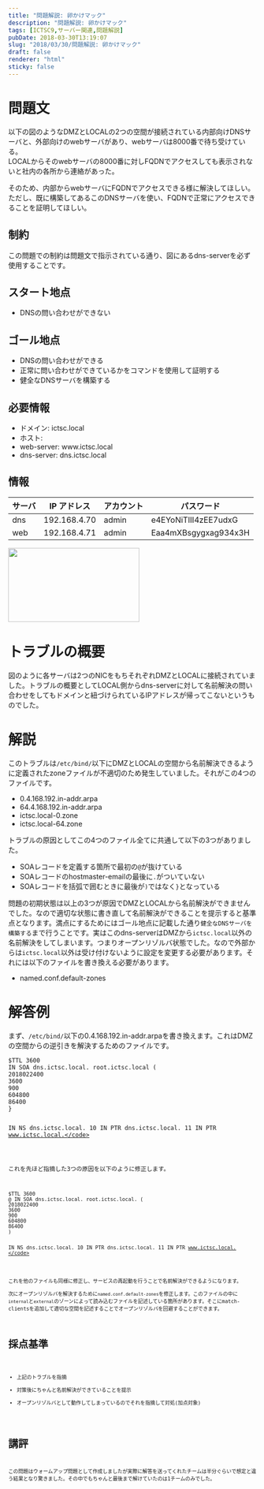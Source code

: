 ```yaml
---
title: "問題解説: 卵かけマック"
description: "問題解説: 卵かけマック"
tags: [ICTSC9,サーバー関連,問題解説]
pubDate: 2018-03-30T13:19:07
slug: "2018/03/30/問題解説: 卵かけマック"
draft: false
renderer: "html"
sticky: false
---
```


<h1>問題文</h1>
<p>以下の図のようなDMZとLOCALの2つの空間が接続されている内部向けDNSサーバと、外部向けのwebサーバがあり、webサーバは8000番で待ち受けている。<br />
LOCALからそのwebサーバの8000番に対しFQDNでアクセスしても表示されないと社内の各所から連絡があった。</p>
<p>そのため、内部からwebサーバにFQDNでアクセスできる様に解決してほしい。<br />
ただし、既に構築してあるこのDNSサーバを使い、FQDNで正常にアクセスできることを証明してほしい。</p>
<h2>制約</h2>
<p>この問題での制約は問題文で指示されている通り、図にあるdns-serverを必ず使用することです。</p>
<h2>スタート地点</h2>
<ul>
<li>DNSの問い合わせができない</li>
</ul>
<h2>ゴール地点</h2>
<ul>
<li>DNSの問い合わせができる</li>
<li>正常に問い合わせができているかをコマンドを使用して証明する</li>
<li>健全なDNSサーバを構築する</li>
</ul>
<h2>必要情報</h2>
<ul>
<li>ドメイン: ictsc.local</li>
<li>ホスト:</li>
<li>web-server: www.ictsc.local</li>
<li>dns-server: dns.ictsc.local</li>
</ul>
<h2>情報</h2>
<table>
<thead>
<tr>
<th>サーバ</th>
<th>IP アドレス</th>
<th>アカウント</th>
<th>パスワード</th>
</tr>
</thead>
<tbody>
<tr>
<td>dns</td>
<td>192.168.4.70</td>
<td>admin</td>
<td>e4EYoNiTlII4zEE7udxG</td>
</tr>
<tr>
<td>web</td>
<td>192.168.4.71</td>
<td>admin</td>
<td>Eaa4mXBsgygxag934x3H</td>
</tr>
</tbody>
</table>
<p><img decoding="async" loading="lazy" class="attachment-266x266 size-266x266" src="/images/wp/2018/03/2b1d7d878ed7c5983a1301816849f6a8-1.png.webp" alt="" width="266" height="150" /></p>
<h1>トラブルの概要</h1>
<p>図のように各サーバは2つのNICをもちそれぞれDMZとLOCALに接続されていました。トラブルの概要としてLOCAL側からdns-serverに対して名前解決の問い合わせをしてもドメインと紐づけられているIPアドレスが帰ってこないというものでした。</p>
<h1>解説</h1>
<p>このトラブルは<code>/etc/bind/</code>以下にDMZとLOCALの空間から名前解決できるように定義されたzoneファイルが不適切のため発生していました。それがこの4つのファイルです。</p>
<ul>
<li>0.4.168.192.in-addr.arpa</li>
<li>64.4.168.192.in-addr.arpa</li>
<li>ictsc.local-0.zone</li>
<li>ictsc.local-64.zone</li>
</ul>
<p>トラブルの原因としてこの4つのファイル全てに共通して以下の3つがありました。</p>
<ul>
<li>SOAレコードを定義する箇所で最初の<code>@</code>が抜けている</li>
<li>SOAレコードのhostmaster-emailの最後に<code>.</code>がついていない</li>
<li>SOAレコードを括弧で囲むときに最後が<code>)</code>ではなく<code>}</code>となっている</li>
</ul>
<p>問題の初期状態は以上の3つが原因でDMZとLOCALから名前解決ができませんでした。なので適切な状態に書き直して名前解決ができることを提示すると基準点となります。満点にするためにはゴール地点に記載した通り<code>健全なDNSサーバを構築する</code>まで行うことです。実はこのdns-serverはDMZから<code>ictsc.local</code>以外の名前解決をしてしまいます。つまりオープンリゾルバ状態でした。なので外部からは<code>ictsc.local</code>以外は受け付けないように設定を変更する必要があります。それには以下のファイルを書き換える必要があります。</p>
<ul>
<li>named.conf.default-zones</li>
</ul>
<h1>解答例</h1>
<p>まず、<code>/etc/bind/</code>以下の0.4.168.192.in-addr.arpaを書き換えます。これはDMZの空間からの逆引きを解決するためのファイルです。</p>
<pre class="brush: plain; title: ; title: ; notranslate" title=""><code>$TTL 3600
IN SOA dns.ictsc.local. root.ictsc.local (
2018022400
3600
900
604800
86400
}

IN NS dns.ictsc.local.
10 IN PTR dns.ictsc.local.
11 IN PTR www.ictsc.local.</code></pre>
<p>これを先ほど指摘した3つの原因を以下のように修正します。</p>
<pre class="brush: plain; title: ; title: ; notranslate" title=""><code>$TTL 3600
@ IN SOA dns.ictsc.local. root.ictsc.local. (
2018022400
3600
900
604800
86400
)

IN NS dns.ictsc.local.
10 IN PTR dns.ictsc.local.
11 IN PTR www.ictsc.local.</code></pre>
<p>これを他のファイルも同様に修正し、サービスの再起動を行うことで名前解決ができるようになります。<br />
次にオープンリゾルバを解決するために<code>named.conf.default-zones</code>を修正します。このファイルの中に<code>internal</code>と<code>external</code>のゾーンによって読み込むファイルを記述している箇所があります。そこにmatch-clientsを追加して適切な空間を記述することでオープンリゾルバを回避することができます。</p>
<h1>採点基準</h1>
<ul>
<li>上記のトラブルを指摘</li>
<li>対策後にちゃんと名前解決ができていることを提示</li>
<li>オープンリゾルバとして動作してしまっているのでそれを指摘して対処(加点対象)</li>
</ul>
<h1>講評</h1>
<p>この問題はウォームアップ問題として作成しましたが実際に解答を送ってくれたチームは半分ぐらいで想定と違う結果となり驚きました。その中でもちゃんと最後まで解けていたのは1チームのみでした。</p>
